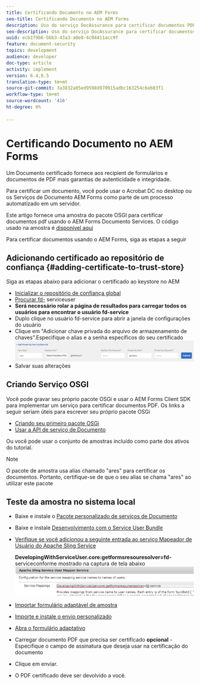 ```yaml
---
title: Certificando Documento no AEM Forms
seo-title: Certificando Documento no AEM Forms
description: Uso do serviço DocAssurance para certificar documentos PDF no AEM Forms
seo-description: Uso do serviço DocAssurance para certificar documentos PDF no AEM Forms
uuid: ecb1f9b6-bbb3-43a3-a0e0-4c04411acc9f
feature: document-security
topics: development
audience: developer
doc-type: article
activity: implement
version: 6.4,6.5
translation-type: tm+mt
source-git-commit: 3a3832a05ed9598d970915adbc163254c6eb83f1
workflow-type: tm+mt
source-wordcount: '416'
ht-degree: 0%

---
```



# Certificando Documento no AEM Forms

Um Documento certificado fornece aos recipient de formulários e documentos de PDF mais garantias de autenticidade e integridade.

Para certificar um documento, você pode usar o Acrobat DC no desktop ou os Serviços de Documento AEM Forms como parte de um processo automatizado em um servidor.

Este artigo fornece uma amostra do pacote OSGI para certificar documentos pdf usando o AEM Forms Documento Services. O código usado na amostra é [disponível aqui](https://helpx.adobe.com/experience-manager/6-4/forms/using/aem-document-services-programmatically.html)

Para certificar documentos usando o AEM Forms, siga as etapas a seguir

## Adicionando certificado ao repositório de confiança {#adding-certificate-to-trust-store}

Siga as etapas abaixo para adicionar o certificado ao keystore no AEM

* [Inicializar o repositório de confiança global](http://localhost:4502/libs/granite/security/content/truststore.html)
* [Procurar fd-](http://localhost:4502/security/users.html) serviceuser
* **Será necessário rolar a página de resultados para carregar todos os usuários para encontrar o usuário fd-service**
* Duplo clique no usuário fd-service para abrir a janela de configurações do usuário
* Clique em &quot;Adicionar chave privada do arquivo de armazenamento de chaves&quot;.Especifique o alias e a senha específicos do seu certificado
   ![add-certificate](assets/adding-certificate-keystore.PNG)
* Salvar suas alterações

## Criando Serviço OSGI

Você pode gravar seu próprio pacote OSGi e usar o AEM Forms Client SDK para implementar um serviço para certificar documentos PDF. Os links a seguir seriam úteis para escrever seu próprio pacote OSGi

* [Criando seu primeiro pacote OSGi](https://helpx.adobe.com/experience-manager/using/maven_arch13.html)
* [Usar a API de serviço de Documento](https://helpx.adobe.com/experience-manager/6-4/forms/using/aem-document-services-programmatically.html)

Ou você pode usar o conjunto de amostras incluído como parte dos ativos do tutorial.

>[!NOTE]
>
>O pacote de amostra usa alias chamado &quot;ares&quot; para certificar os documentos. Portanto, certifique-se de que o seu alias se chama &quot;ares&quot; ao utilizar este pacote

## Teste da amostra no sistema local

* Baixe e instale o [Pacote personalizado de serviços de Documento](/help/forms/assets/common-osgi-bundles/AEMFormsDocumentServices.core-1.0-SNAPSHOT.jar)
* Baixe e instale [Desenvolvimento com o Service User Bundle](/help/forms/assets/common-osgi-bundles/DevelopingWithServiceUser.jar)
* [Verifique se você adicionou a seguinte entrada ao serviço Mapeador de Usuário do Apache Sling Service](http://localhost:4502/system/console/configMgr)

   **DevelopingWithServiceUser.core:getformsresouresolver=fd-** serviceconforme mostrado na captura de tela abaixo
   ![Mapeador de usuário](assets/user-mapper-service.PNG)
* [Importar formulário adaptável de amostra](assets/certify-pdf-af.zip)
* [Importe e instale o envio personalizado](assets/custom-submit-certify.zip)
* [Abra o formulário adaptativo](http://localhost:4502/content/dam/formsanddocuments/certifypdf/jcr:content?wcmmode=disabled)
* Carregar documento PDF que precisa ser certificado
   **opcional**  - Especifique o campo de assinatura que deseja usar na certificação do documento
* Clique em enviar.
* O PDF certificado deve ser devolvido a você.


